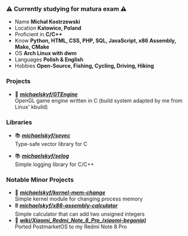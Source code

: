 ### ⚠️ Currently studying for matura exam ⚠️

- Name **Michał Kostrzewski**
- Location **Katowice, Poland**
- Proficient in **C/C++**
- Know **Python, HTML, CSS, PHP, SQL, JavaScript, x86 Assembly, Make, CMake**
- OS **Arch Linux with dwm**
- Languages **Polish & English**
- Hobbies **Open-Source, Fishing, Cycling, Driving, Hiking**

### Projects

- 📘 [***michaelskyf/GTEngine***](https://github.com/michaelskyf/GTEngine) <br>
  OpenGL game engine written in C (build system adapted by me from Linux' kbuild)
  
### Libraries
- 📚 [***michaelskyf/sevec***](https://github.com/michaelskyf/sevec) <br>
  Type-safe vector library for C 

- 📚 [***michaelskyf/selog***](https://github.com/michaelskyf/selog) <br>
  Simple logging library for C/C++

### Notable Minor Projects
- 🐧 [***michaelskyf/kernel-mem-change***](https://github.com/michaelskyf/kernel-mem-change) <br>
  Simple kernel module for changing process memory
- 🖩 [***michaelskyf/x86-assembly-calculator***](https://github.com/michaelskyf/x86-assembly-calculator) <br>
  Simple calculator that can add two unsigned integers
- 📱 [***wiki/Xiaomi_Redmi_Note_8_Pro_(xiaomi-begonia)***](https://wiki.postmarketos.org/wiki/Xiaomi_Redmi_Note_8_Pro_(xiaomi-begonia)) <br>
  Ported PostmarketOS to my Redmi Note 8 Pro
